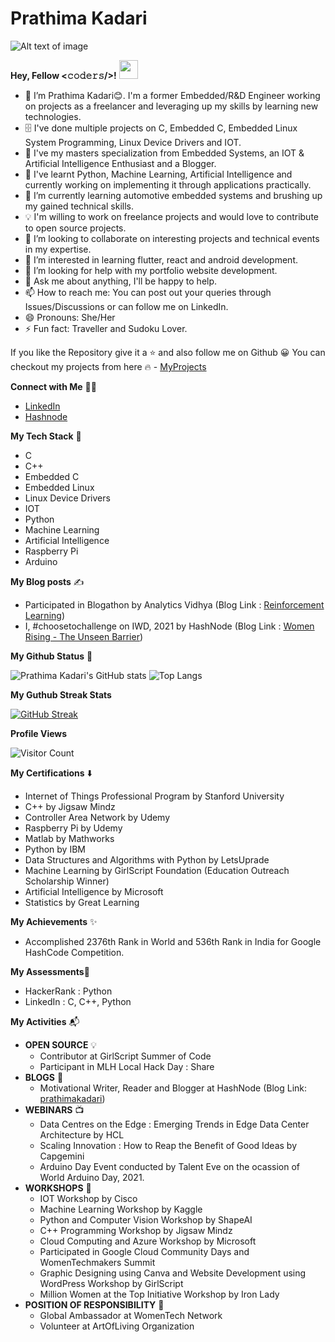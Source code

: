 # Prathima Kadari

![Alt text of image](<https://github.com/prathimacode-hub/prathimacode-hub/blob/main/Prathima%20Kadari's%20Cover.png>)

**Hey, Fellow <𝚌𝚘𝚍𝚎𝚛𝚜/>!** <img src="https://raw.githubusercontent.com/MartinHeinz/MartinHeinz/master/wave.gif" width="30px">

- 👋 I’m Prathima Kadari😊. I'm a former Embedded/R&D Engineer working on projects as a freelancer and leveraging up my skills by learning new technologies.
- 🗄️  I've done multiple projects on C, Embedded C, Embedded Linux System Programming, Linux Device Drivers and IOT. 
- 🧰 I've my masters specialization from Embedded Systems, an IOT & Artificial Intelligence Enthusiast and a Blogger.
- 🙋 I've learnt Python, Machine Learning, Artificial Intelligence and currently working on implementing it through applications practically. 
- 🌱 I’m currently learning automotive embedded systems and brushing up my gained technical skills.
- 💡  I'm willing to work on freelance projects and would love to contribute to open source projects.
- 💞️ I’m looking to collaborate on interesting projects and technical events in my expertise.
- 👀 I’m interested in learning flutter, react and android development.
- 🤔 I’m looking for help with my portfolio website development.
- 💬 Ask me about anything, I'll be happy to help.
- 📫 How to reach me: You can post out your queries through Issues/Discussions or can follow me on LinkedIn.
- 😄 Pronouns: She/Her
- ⚡ Fun fact: Traveller and Sudoku Lover.

If you like the Repository give it a ⭐ and also follow me on Github 😀
You can checkout my projects from here 🔥 - [MyProjects](https://github.com/prathimacode-hub?tab=repositories) 

**Connect with Me** 🤝🏻
- [LinkedIn](https://www.linkedin.com/in/prathima-kadari)
- [Hashnode](https://prathimakadari.hashnode.dev/)

**My Tech Stack** 🚀
- C
- C++
- Embedded C
- Embedded Linux
- Linux Device Drivers
- IOT
- Python
- Machine Learning 
- Artificial Intelligence
- Raspberry Pi
- Arduino

**My Blog posts** ✍️
- Participated in Blogathon by Analytics Vidhya (Blog Link :  [Reinforcement Learning](https://www.analyticsvidhya.com/blog/2021/02/introduction-to-reinforcement-learning-for-beginners/))
- I, #choosetochallenge on IWD, 2021 by HashNode (Blog Link : [Women Rising - The Unseen Barrier](https://prathimakadari.hashnode.dev/choosetochallenge-women-rising-the-unseen-barriers))

**My Github Status** 🦸

![Prathima Kadari's GitHub stats](https://github-readme-stats.vercel.app/api?username=prathimacode-hub&show_icons=true&theme=radical&repo=github-readme-stats&count_private=true)
![Top Langs](https://github-readme-stats.vercel.app/api/top-langs/?username=prathimacode-hub&layout=compact&show_icons=true&theme=radical&count_private=true)

**My Guthub Streak Stats**

[![GitHub Streak](https://github-readme-streak-stats.herokuapp.com/?user=prathimacode-hub&theme=dracula)](https://github.com/prathimacode-hub/github-readme-streak-stats)

**Profile Views**

![Visitor Count](https://profile-counter.glitch.me/{prathimacode-hub}/count.svg)

**My Certifications** ⬇️
- Internet of Things Professional Program by Stanford University 
- C++ by Jigsaw Mindz
- Controller Area Network by Udemy
- Raspberry Pi by Udemy
- Matlab by Mathworks
- Python by IBM
- Data Structures and Algorithms with Python by LetsUprade
- Machine Learning by GirlScript Foundation (Education Outreach Scholarship Winner)
- Artificial Intelligence by Microsoft
- Statistics by Great Learning

**My Achievements** ✨
- Accomplished 2376th Rank in World and 536th Rank in India for Google HashCode Competition.

**My Assessments**📡
- HackerRank : Python
- LinkedIn : C, C++, Python

**My Activities** 📬
- **OPEN SOURCE** 💡
  - Contributor at GirlScript Summer of Code
  - Participant in MLH Local Hack Day : Share
- **BLOGS** 📖
  - Motivational Writer, Reader and Blogger at HashNode (Blog Link: [prathimakadari](https://prathimakadari.hashnode.dev/))
- **WEBINARS** 📺
  - Data Centres on the Edge : Emerging Trends in Edge Data Center Architecture by HCL
  - Scaling Innovation : How to Reap the Benefit of Good Ideas by Capgemini 
  - Arduino Day Event conducted by Talent Eve on the ocassion of World Arduino Day, 2021.
- **WORKSHOPS** 🔭
  - IOT Workshop by Cisco
  - Machine Learning Workshop by Kaggle
  - Python and Computer Vision Workshop by ShapeAI
  - C++ Programming Workshop by Jigsaw Mindz
  - Cloud Computing and Azure Workshop by Microsoft
  - Participated in Google Cloud Community Days and WomenTechmakers Summit
  - Graphic Designing using Canva and Website Development using WordPress Workshop by GirlScript
  - Million Women at the Top Initiative Workshop by Iron Lady
- **POSITION OF RESPONSIBILITY** 🧰
  - Global Ambassador at WomenTech Network 
  - Volunteer at ArtOfLiving Organization

<!---
prathimacode-hub/prathimacode-hub is a ✨ special ✨ repository because its `README.md` (this file) appears on your GitHub profile.
You can click the Preview link to take a look at your changes.
--->

